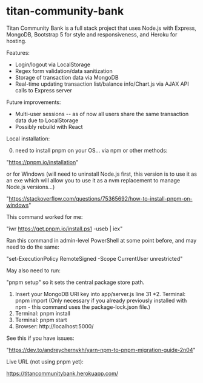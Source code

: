 # titan-community-bank
Titan Community Bank is a full stack project that uses Node.js with Express, MongoDB, Bootstrap 5 for style and responsiveness, and Heroku for hosting.

Features:

- Login/logout via LocalStorage
- Regex form validation/data sanitization
- Storage of transaction data via MongoDB
- Real-time updating transaction list/balance info/Chart.js via AJAX API calls to Express server

Future improvements:

- Multi-user sessions -- as of now all users share the same transaction data due to LocalStorage
- Possibly rebuild with React

Local installation:

0. need to install pnpm on your OS... via npm or other methods:

"https://pnpm.io/installation"

or for Windows (will need to uninstall Node.js first, this version is to use it as an exe which will allow you to use it as a nvm replacement to manage Node.js versions...)

"https://stackoverflow.com/questions/75365692/how-to-install-pnpm-on-windows"

This command worked for me:

"iwr https://get.pnpm.io/install.ps1 -useb | iex"

Ran this command in admin-level PowerShell at some point before, and may need to do the same:

"set-ExecutionPolicy RemoteSigned -Scope CurrentUser unrestricted"

May also need to run:

"pnpm setup" so it sets the central package store path.


1. Insert your MongoDB URI key into app/server.js line 31
*2. Terminal: pnpm import (Only necessary if you already previously installed with npm - this command uses the package-lock.json file.)
3. Terminal: pnpm install 
4. Terminal: pnpm start
5. Browser: http://localhost:5000/

See this if you have issues:

"https://dev.to/andreychernykh/yarn-npm-to-pnpm-migration-guide-2n04"

Live URL (not using pnpm yet):

https://titancommunitybank.herokuapp.com/
